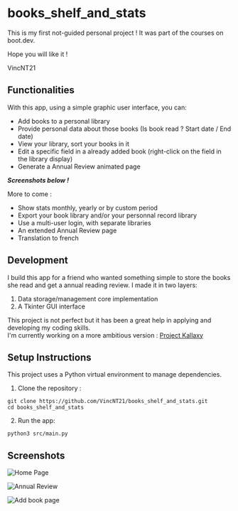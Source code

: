 # books_shelf_and_stats

This is my first not-guided personal project !
It was part of the courses on boot.dev.

Hope you will like it !

VincNT21

## Functionalities

With this app, using a simple graphic user interface, you can:
- Add books to a personal library
- Provide personal data about those books (Is book read ? Start date / End date)
- View your library, sort your books in it
- Edit a specific field in a already added book (right-click on the field in the library display)
- Generate a Annual Review animated page

***Screenshots below !***

More to come :
- Show stats monthly, yearly or by custom period
- Export your book library and/or your personnal record library
- Use a multi-user login, with separate libraries
- An extended Annual Review page
- Translation to french

## Development

I build this app for a friend who wanted something simple to store the books she read and get a annual reading review.
I made it in two layers:
1. Data storage/management core implementation
2. A Tkinter GUI interface

This project is not perfect but it has been a great help in applying and developing my coding skills.  
I'm currently working on a more ambitious version : [Project Kallaxy](https://github.com/VincNT21/project_kallaxy) 

## Setup Instructions 
This project uses a Python virtual environment to manage dependencies.

1. Clone the repository :
```
git clone https://github.com/VincNT21/books_shelf_and_stats.git
cd books_shelf_and_stats
```

2. Run the app:
```
python3 src/main.py
```

## Screenshots

![Home Page]()

![Annual Review]()

![Add book page]()